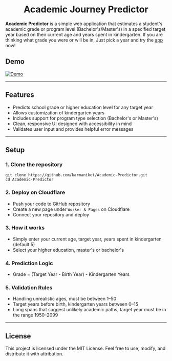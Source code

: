 <h1 align="center">Academic Journey Predictor</h1>

**Academic Predictor** is a simple web application that estimates a student's academic grade or program level (Bachelor's/Master's) in a specified target year based on their current age and years spent in kindergarten. If you are thinking what grade you were or will be in, Just pick a year and try the [app](https://academicpredictor.pages.dev) now!

## Demo

[![Demo](https://img.youtube.com/vi/RUwyvUAB8Ns/maxresdefault.jpg)](https://youtu.be/RUwyvUAB8Ns)

---

## Features

- Predicts school grade or higher education level for any target year
- Allows customization of kindergarten years
- Includes support for program type selection (Bachelor's or Master's)
- Clean, responsive UI designed with accessibility in mind
- Validates user input and provides helpful error messages

---

## Setup

### 1. Clone the repository

    git clone https://github.com/karmaniket/Academic-Predictor.git
    cd Academic-Predictor

### 2. Deploy on Cloudflare

- Push your code to GitHub repository
- Create a new page under `Worker & Pages` on Cloudflare
- Connect your repository and deploy

### 3. How it works

- Simply enter your current age, target year, years spent in kindergarten (default 5)
- Select your higher education, master's or bachelor's

### 4. Prediction Logic

- Grade = (Target Year - Birth Year) - Kindergarten Years

### 5. Validation Rules

- Handling unrealistic ages, must be between 1–50
- Target years before birth, kindergarten years between 0–15
- Long spans that suggest unlikely academic paths, target year must be in the range 1950–2099

---

## License

This project is licensed under the MIT License. Feel free to use, modify, and distribute it with attribution.
